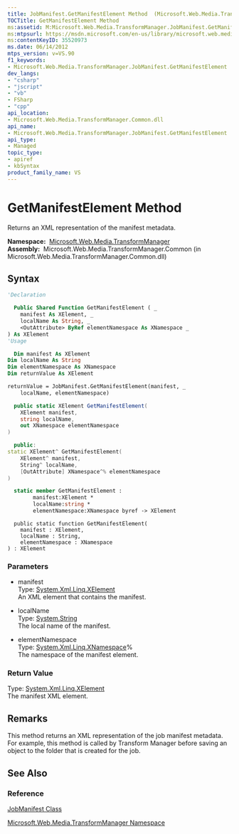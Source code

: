 ```yaml
---
title: JobManifest.GetManifestElement Method  (Microsoft.Web.Media.TransformManager)
TOCTitle: GetManifestElement Method
ms:assetid: M:Microsoft.Web.Media.TransformManager.JobManifest.GetManifestElement(System.Xml.Linq.XElement,System.String,System.Xml.Linq.XNamespace@)
ms:mtpsurl: https://msdn.microsoft.com/en-us/library/microsoft.web.media.transformmanager.jobmanifest.getmanifestelement(v=VS.90)
ms:contentKeyID: 35520973
ms.date: 06/14/2012
mtps_version: v=VS.90
f1_keywords:
- Microsoft.Web.Media.TransformManager.JobManifest.GetManifestElement
dev_langs:
- "csharp"
- "jscript"
- "vb"
- FSharp
- "cpp"
api_location:
- Microsoft.Web.Media.TransformManager.Common.dll
api_name:
- Microsoft.Web.Media.TransformManager.JobManifest.GetManifestElement
api_type:
- Managed
topic_type:
- apiref
- kbSyntax
product_family_name: VS
---
```


# GetManifestElement Method

Returns an XML representation of the manifest metadata.

**Namespace:**  [Microsoft.Web.Media.TransformManager](microsoft-web-media-transformmanager-namespace.md)  
**Assembly:**  Microsoft.Web.Media.TransformManager.Common (in Microsoft.Web.Media.TransformManager.Common.dll)

## Syntax

```vb
'Declaration

  Public Shared Function GetManifestElement ( _
    manifest As XElement, _
    localName As String, _
    <OutAttribute> ByRef elementNamespace As XNamespace _
) As XElement
'Usage

  Dim manifest As XElement
Dim localName As String
Dim elementNamespace As XNamespace
Dim returnValue As XElement

returnValue = JobManifest.GetManifestElement(manifest, _
    localName, elementNamespace)
```

```csharp
  public static XElement GetManifestElement(
    XElement manifest,
    string localName,
    out XNamespace elementNamespace
)
```

```cpp
  public:
static XElement^ GetManifestElement(
    XElement^ manifest, 
    String^ localName, 
    [OutAttribute] XNamespace^% elementNamespace
)
```

``` fsharp
  static member GetManifestElement : 
        manifest:XElement * 
        localName:string * 
        elementNamespace:XNamespace byref -> XElement 
```

```jscript
  public static function GetManifestElement(
    manifest : XElement, 
    localName : String, 
    elementNamespace : XNamespace
) : XElement
```

### Parameters

  - manifest  
    Type: [System.Xml.Linq.XElement](https://msdn.microsoft.com/library/bb340098)  
    An XML element that contains the manifest.  

<!-- end list -->

  - localName  
    Type: [System.String](https://msdn.microsoft.com/library/s1wwdcbf)  
    The local name of the manifest.  

<!-- end list -->

  - elementNamespace  
    Type: [System.Xml.Linq.XNamespace](https://msdn.microsoft.com/library/bb291898)%  
    The namespace of the manifest element.  

### Return Value

Type: [System.Xml.Linq.XElement](https://msdn.microsoft.com/library/bb340098)  
The manifest XML element.  

## Remarks

This method returns an XML representation of the job manifest metadata. For example, this method is called by Transform Manager before saving an object to the folder that is created for the job.

## See Also

### Reference

[JobManifest Class](jobmanifest-class-microsoft-web-media-transformmanager.md)

[Microsoft.Web.Media.TransformManager Namespace](microsoft-web-media-transformmanager-namespace.md)

